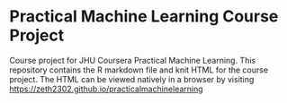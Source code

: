 # Practical Machine Learning Course Project

Course project for JHU Coursera Practical Machine Learning. This repository contains the R markdown file and knit HTML for the course project. The HTML can be viewed natively in a browser by visiting https://zeth2302.github.io/practicalmachinelearning
